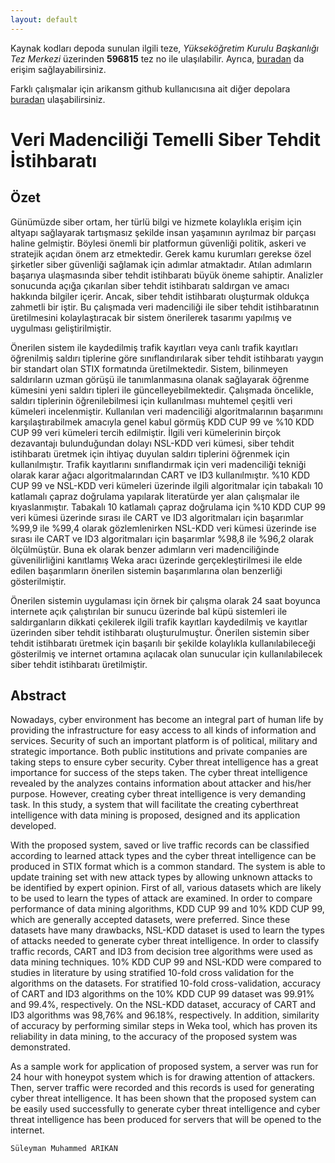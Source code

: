 ```yaml
---
layout: default
---
```


Kaynak kodları depoda sunulan ilgili teze, _Yükseköğretim Kurulu Başkanlığı Tez Merkezi_ üzerinden **596815** tez no ile ulaşılabilir. Ayrıca, [buradan](./Veri%20Madenciliği%20Temelli%20Siber%20Tehdit%20İstihbaratı%20-%20596815.pdf) da erişim sağlayabilirsiniz.

Farklı çalışmalar için arikansm github kullanıcısına ait diğer depolara [buradan](https://github.com/arikansm?tab=repositories) ulaşabilirsiniz.

# Veri Madenciliği Temelli Siber Tehdit İstihbaratı

## Özet

Günümüzde siber ortam, her türlü bilgi ve hizmete kolaylıkla erişim için altyapı sağlayarak tartışmasız şekilde insan yaşamının ayrılmaz bir parçası haline gelmiştir. Böylesi önemli bir platformun güvenliği politik, askeri ve stratejik açıdan önem arz etmektedir. Gerek kamu kurumları gerekse özel şirketler siber güvenliği sağlamak için adımlar atmaktadır. Atılan adımların başarıya ulaşmasında siber tehdit istihbaratı büyük öneme sahiptir. Analizler sonucunda açığa çıkarılan siber tehdit istihbaratı saldırgan ve amacı hakkında bilgiler içerir. Ancak, siber tehdit istihbaratı oluşturmak oldukça zahmetli bir iştir. Bu çalışmada veri madenciliği ile siber tehdit istihbaratının üretilmesini kolaylaştıracak bir sistem önerilerek tasarımı yapılmış ve uygulması geliştirilmiştir. 

Önerilen sistem ile kaydedilmiş trafik kayıtları veya canlı trafik kayıtları öğrenilmiş saldırı tiplerine göre sınıflandırılarak siber tehdit istihbaratı yaygın bir standart olan STIX formatında üretilmektedir. Sistem, bilinmeyen saldırıların uzman görüşü ile tanımlanmasına olanak sağlayarak öğrenme kümesini yeni saldırı tipleri ile güncelleyebilmektedir. Çalışmada öncelikle, saldırı tiplerinin öğrenilebilmesi için kullanılması muhtemel çeşitli veri kümeleri incelenmiştir. Kullanılan veri madenciliği algoritmalarının başarımını karşılaştırabilmek amacıyla genel kabul görmüş KDD CUP 99 ve %10 KDD CUP 99 veri kümeleri tercih edilmiştir. İlgili veri kümelerinin birçok dezavantajı bulunduğundan dolayı NSL-KDD veri kümesi, siber tehdit istihbaratı üretmek için ihtiyaç duyulan saldırı tiplerini öğrenmek için kullanılmıştır. Trafik kayıtlarını sınıflandırmak için veri madenciliği tekniği olarak karar ağacı algoritmalarından CART ve ID3 kullanılmıştır. %10 KDD CUP 99 ve NSL-KDD veri kümeleri üzerinde ilgili algoritmalar için tabakalı 10 katlamalı çapraz doğrulama yapılarak literatürde yer alan çalışmalar ile kıyaslanmıştır. Tabakalı 10 katlamalı çapraz doğrulama için %10 KDD CUP 99 veri kümesi üzerinde sırası ile CART ve ID3 algoritmaları için başarımlar %99,9 ile %99,4 olarak gözlemlenirken NSL-KDD veri kümesi üzerinde ise sırası ile CART ve ID3 algoritmaları için başarımlar %98,8 ile %96,2 olarak ölçülmüştür. Buna ek olarak benzer adımların veri madenciliğinde güvenilirliğini kanıtlamış Weka aracı üzerinde gerçekleştirilmesi ile elde edilen başarımların önerilen sistemin başarımlarına olan benzerliği gösterilmiştir. 

Önerilen sistemin uygulaması için örnek bir çalışma olarak 24 saat boyunca internete açık çalıştırılan bir sunucu üzerinde bal küpü sistemleri ile saldırganların dikkati çekilerek ilgili trafik kayıtları kaydedilmiş ve kayıtlar üzerinden siber tehdit istihbaratı oluşturulmuştur. Önerilen sistemin siber tehdit istihbaratı üretmek için başarılı bir şekilde kolaylıkla kullanılabileceği gösterilmiş ve internet ortamına açılacak olan sunucular için kullanılabilecek siber tehdit istihbaratı üretilmiştir.

## Abstract

Nowadays, cyber environment has become an integral part of human life by providing the infrastructure for easy access to all kinds of information and services. Security of such an important platform is of political, military and strategic importance. Both public institutions and private companies are taking steps to ensure cyber security. Cyber threat intelligence has a great importance for success of the steps taken. The cyber threat intelligence revealed by the analyzes contains information about attacker and his/her purpose. However, creating cyber threat intelligence is very demanding task. In this study, a system that will facilitate the creating cyberthreat intelligence with data mining is proposed, designed and its application developed. 

With the proposed system, saved or live traffic records can be classified according to learned attack types and the cyber threat intelligence can be produced in STIX format which is a common standard. The system is able to update training set with new attack types by allowing unknown attacks to be identified by expert opinion. First of all, various datasets which are likely to be used to learn the types of attack are examined. In order to compare performance of data mining algorithms, KDD CUP 99 and 10% KDD CUP 99, which are generally accepted datasets, were preferred. Since these datasets have many drawbacks, NSL-KDD dataset is used to learn the types of attacks needed to generate cyber threat intelligence. In order to classify traffic records, CART and ID3 from decision tree algorithms were used as data mining techniques. 10% KDD CUP 99 and NSL-KDD were compared to studies in literature by using stratified 10-fold cross validation for the algorithms on the datasets. For stratified 10-fold cross-validation, accuracy of CART and ID3 algorithms on the 10% KDD CUP 99 dataset was 99.91% and 99.4%, respectively. On the NSL-KDD dataset, accuracy of CART and ID3 algorithms was 98,76% and 96.18%, respectively. In addition, similarity of accuracy by performing similar steps in Weka tool, which has proven its reliability in data mining, to the accuracy of the proposed system was demonstrated. 

As a sample work for application of proposed system, a server was run for 24 hour with honeypot system which is for drawing attention of attackers. Then, server traffic were recorded and this records is used for generating cyber threat intelligence. It has been shown that the proposed system can be easily used successfully to generate cyber threat intelligence and cyber threat intelligence has been produced for servers that will be opened to the internet.

```
Süleyman Muhammed ARIKAN
```
